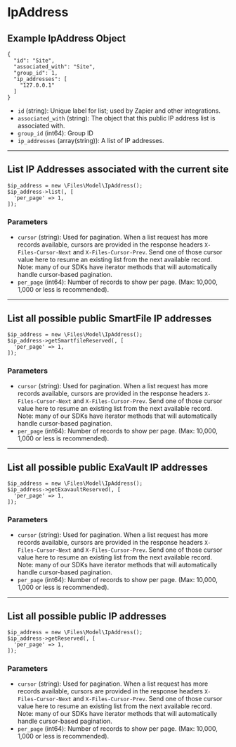 # IpAddress

## Example IpAddress Object

```
{
  "id": "Site",
  "associated_with": "Site",
  "group_id": 1,
  "ip_addresses": [
    "127.0.0.1"
  ]
}
```

* `id` (string): Unique label for list; used by Zapier and other integrations.
* `associated_with` (string): The object that this public IP address list is associated with.
* `group_id` (int64): Group ID
* `ip_addresses` (array(string)): A list of IP addresses.

---

## List IP Addresses associated with the current site

```
$ip_address = new \Files\Model\IpAddress();
$ip_address->list(, [
  'per_page' => 1,
]);
```


### Parameters

* `cursor` (string): Used for pagination.  When a list request has more records available, cursors are provided in the response headers `X-Files-Cursor-Next` and `X-Files-Cursor-Prev`.  Send one of those cursor value here to resume an existing list from the next available record.  Note: many of our SDKs have iterator methods that will automatically handle cursor-based pagination.
* `per_page` (int64): Number of records to show per page.  (Max: 10,000, 1,000 or less is recommended).

---

## List all possible public SmartFile IP addresses

```
$ip_address = new \Files\Model\IpAddress();
$ip_address->getSmartfileReserved(, [
  'per_page' => 1,
]);
```


### Parameters

* `cursor` (string): Used for pagination.  When a list request has more records available, cursors are provided in the response headers `X-Files-Cursor-Next` and `X-Files-Cursor-Prev`.  Send one of those cursor value here to resume an existing list from the next available record.  Note: many of our SDKs have iterator methods that will automatically handle cursor-based pagination.
* `per_page` (int64): Number of records to show per page.  (Max: 10,000, 1,000 or less is recommended).

---

## List all possible public ExaVault IP addresses

```
$ip_address = new \Files\Model\IpAddress();
$ip_address->getExavaultReserved(, [
  'per_page' => 1,
]);
```


### Parameters

* `cursor` (string): Used for pagination.  When a list request has more records available, cursors are provided in the response headers `X-Files-Cursor-Next` and `X-Files-Cursor-Prev`.  Send one of those cursor value here to resume an existing list from the next available record.  Note: many of our SDKs have iterator methods that will automatically handle cursor-based pagination.
* `per_page` (int64): Number of records to show per page.  (Max: 10,000, 1,000 or less is recommended).

---

## List all possible public IP addresses

```
$ip_address = new \Files\Model\IpAddress();
$ip_address->getReserved(, [
  'per_page' => 1,
]);
```


### Parameters

* `cursor` (string): Used for pagination.  When a list request has more records available, cursors are provided in the response headers `X-Files-Cursor-Next` and `X-Files-Cursor-Prev`.  Send one of those cursor value here to resume an existing list from the next available record.  Note: many of our SDKs have iterator methods that will automatically handle cursor-based pagination.
* `per_page` (int64): Number of records to show per page.  (Max: 10,000, 1,000 or less is recommended).
